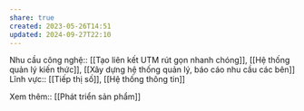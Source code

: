 ```yaml
---
share: true
created: 2023-05-26T14:51
updated: 2024-09-27T22:10
---
```

Nhu cầu công nghệ:: [[Tạo liên kết UTM rút gọn nhanh chóng]], [[Hệ thống quản lý kiến thức]], [[Xây dựng hệ thống quản lý, báo cáo nhu cầu các bên]]
Lĩnh vực:: [[Tiếp thị số]], [[Hệ thống thông tin]]

Xem thêm:: [[Phát triển sản phẩm]]